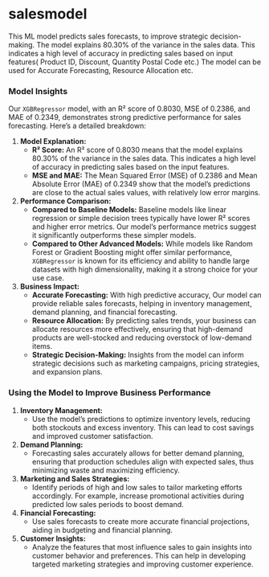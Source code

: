 # salesmodel
This ML model predicts sales forecasts, to improve strategic decision-making. The model explains 80.30% of the variance in the sales data. This indicates a high level of accuracy in predicting sales based on input features( Product ID, Discount, Quantity Postal Code etc.) The model can be used for Accurate Forecasting, Resource Allocation etc. 

### Model Insights

Our `XGBRegressor` model, with an R² score of 0.8030, MSE of 0.2386, and MAE of 0.2349, demonstrates strong predictive performance for sales forecasting. Here’s a detailed breakdown:

1. **Model Explanation:**
    - **R² Score:** An R² score of 0.8030 means that the model explains 80.30% of the variance in the sales data. This indicates a high level of accuracy in predicting sales based on the input features.
    - **MSE and MAE:** The Mean Squared Error (MSE) of 0.2386 and Mean Absolute Error (MAE) of 0.2349 show that the model’s predictions are close to the actual sales values, with relatively low error margins.
2. **Performance Comparison:**
    - **Compared to Baseline Models:** Baseline models like linear regression or simple decision trees typically have lower R² scores and higher error metrics. Our model’s performance metrics suggest it significantly outperforms these simpler models.
    - **Compared to Other Advanced Models:** While models like Random Forest or Gradient Boosting might offer similar performance, `XGBRegressor` is known for its efficiency and ability to handle large datasets with high dimensionality, making it a strong choice for your use case.
3. **Business Impact:**
    - **Accurate Forecasting:** With high predictive accuracy, Our model can provide reliable sales forecasts, helping in inventory management, demand planning, and financial forecasting.
    - **Resource Allocation:** By predicting sales trends, your business can allocate resources more effectively, ensuring that high-demand products are well-stocked and reducing overstock of low-demand items.
    - **Strategic Decision-Making:** Insights from the model can inform strategic decisions such as marketing campaigns, pricing strategies, and expansion plans.

### Using the Model to Improve Business Performance

1. **Inventory Management:**
    - Use the model’s predictions to optimize inventory levels, reducing both stockouts and excess inventory. This can lead to cost savings and improved customer satisfaction.
2. **Demand Planning:**
    - Forecasting sales accurately allows for better demand planning, ensuring that production schedules align with expected sales, thus minimizing waste and maximizing efficiency.
3. **Marketing and Sales Strategies:**
    - Identify periods of high and low sales to tailor marketing efforts accordingly. For example, increase promotional activities during predicted low sales periods to boost demand.
4. **Financial Forecasting:**
    - Use sales forecasts to create more accurate financial projections, aiding in budgeting and financial planning.
5. **Customer Insights:**
    - Analyze the features that most influence sales to gain insights into customer behavior and preferences. This can help in developing targeted marketing strategies and improving customer experience.
